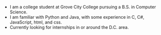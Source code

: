 - I am a college student at Grove City College pursuing a B.S. in Computer Science.
- I am familiar with Python and Java, with some experience in C, C#, JavaScript, html, and css.
- Currently looking for internships in or around the D.C. area.

<!---
hudsonhadley/hudsonhadley is a ✨ special ✨ repository because its `README.md` (this file) appears on your GitHub profile.
You can click the Preview link to take a look at your changes.
--->
